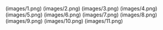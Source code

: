 (images/1.png)
(images/2.png)
(images/3.png)
(images/4.png)
(images/5.png)
(images/6.png)
(images/7.png)
(images/8.png)
(images/9.png)
(images/10.png)
(images/11.png)

